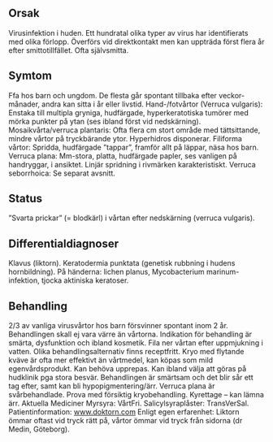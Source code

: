 ## Orsak

Virusinfektion i huden. Ett hundratal olika typer av virus har identifierats med olika förlopp. Överförs vid direktkontakt men kan uppträda först flera år efter smittotillfället. Ofta självsmitta.

## Symtom

Ffa hos barn och ungdom. De flesta går spontant tillbaka efter veckor-månader, andra kan sitta i år eller livstid. Hand-/fotvårtor (Verruca vulgaris): Enstaka till multipla gryniga, hudfärgade, hyperkeratotiska tumörer med mörka punkter på ytan (ses ibland först vid nedskärning). Mosaikvårta/verruca plantaris: Ofta flera cm stort område med tättsittande, mindre vårtor på tryckbärande ytor. Hyperhidros disponerar. Filiforma vårtor: Spridda, hudfärgade ”tappar”, framför allt på läppar, näsa hos barn. Verruca plana: Mm-stora, platta, hudfärgade papler, ses vanligen på handryggar, i ansiktet. Linjär spridning i rivmärken karakteristiskt. Verruca seborrhoica: Se separat avsnitt.

## Status

”Svarta prickar” (= blodkärl) i vårtan efter nedskärning (verruca vulgaris).

## Differentialdiagnoser

Klavus (liktorn). Keratodermia punktata (genetisk rubbning i hudens hornbildning). På händerna: lichen planus, Mycobacterium marinum-infektion, tjocka aktiniska keratoser.

## Behandling

2/3 av vanliga virusvårtor hos barn försvinner spontant inom 2 år. Behandlingen skall ej vara värre än vårtorna. Indikation för behandling är smärta, dysfunktion och ibland kosmetik. Fila ner vårtan efter uppmjukning i vatten. Olika behandlingsalternativ finns receptfritt. Kryo med flytande kväve är ofta mer effektivt än vårtmedel, kan köpas som mild egenvårdsprodukt. Kan behöva upprepas. Kan ibland välja att göras på hudklinik pga stora besvär. Behandlingen är smärtsam och det blir sår ett tag efter, samt kan bli hypopigmentering/ärr. Verruca plana är svårbehandlade. Prova med försiktig kryobehandling. Kyrettage – kan lämna ärr.
Aktuella Mediciner
Myrsyra: VårtFri.
Salicylsyraplåster: TransVerSal.
Patientinformation: www.doktorn.com
Enligt egen erfarenhet: Liktorn ömmar oftast vid tryck rätt på, vårtor ömmar vid tryck från sidorna (dr Medin, Göteborg).

